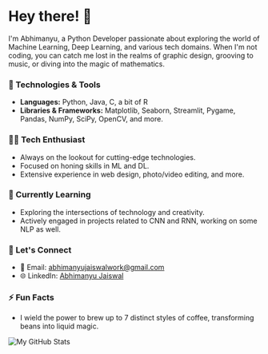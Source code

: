 # Hey there! 👋

I'm Abhimanyu, a Python Developer passionate about exploring the world of Machine Learning, Deep Learning, and various tech domains. When I'm not coding, you can catch me lost in the realms of graphic design, grooving to music, or diving into the magic of mathematics.

### 🔧 Technologies & Tools

- **Languages:** Python, Java, C, a bit of R
- **Libraries & Frameworks:** Matplotlib, Seaborn, Streamlit, Pygame, Pandas, NumPy, SciPy, OpenCV, and more.

### 👨‍💻 Tech Enthusiast

- Always on the lookout for cutting-edge technologies.
- Focused on honing skills in ML and DL.
- Extensive experience in web design, photo/video editing, and more.

### 🌱 Currently Learning

- Exploring the intersections of technology and creativity.
- Actively engaged in projects related to CNN and RNN, working on some NLP as well.

### 🚀 Let's Connect

- 📧 Email: [abhimanyujaiswalwork@gmail.com](mailto:abhimanyujaiswalwork@gmail.com)
- 🌐 LinkedIn: [Abhimanyu Jaiswal](www.linkedin.com/in/jaiswalabhimanyu)

### ⚡ Fun Facts

- I wield the power to brew up to 7 distinct styles of coffee, transforming beans into liquid magic.

![My GitHub Stats]([https://github-readme-stats.vercel.app/api?username=CodexAbhi&show_icons=true&theme=radical](https://github.com/CodexAbhi?tab=repositories))

